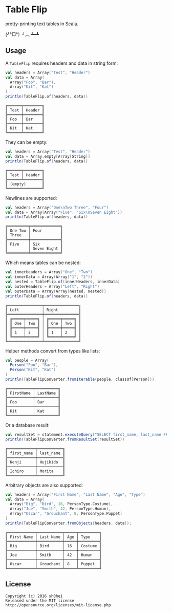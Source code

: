 # Table Flip

pretty-printing text tables in Scala.

(╯°□°）╯︵ ┻━┻


## Usage

A `TableFlip` requires headers and data in string form:

```scala
val headers = Array("Test", "Header")
val data = Array(
  Array("Foo", "Bar"),
  Array("Kit", "Kat")
)
println(TableFlip.of(headers, data))
```
```
╔══════╤════════╗
║ Test │ Header ║
╠══════╪════════╣
║ Foo  │ Bar    ║
╟──────┼────────╢
║ Kit  │ Kat    ║
╚══════╧════════╝
```

They can be empty:
```scala
val headers = Array("Test", "Header")
val data = Array.empty[Array[String]]
println(TableFlip.of(headers, data))
```
```
╔══════╤════════╗
║ Test │ Header ║
╠══════╧════════╣
║ (empty)       ║
╚═══════════════╝
```

Newlines are supported:
```scala
val headers = Array("One\nTwo Three", "Four")
val data = Array(Array("Five", "Six\nSeven Eight"))
println(TableFlip.of(headers, data))
```
```
╔═════════╤═════════════╗
║ One Two │ Four        ║
║ Three   │             ║
╠═════════╪═════════════╣
║ Five    │ Six         ║
║         │ Seven Eight ║
╚═════════╧═════════════╝
```

Which means tables can be nested:
```scala
val innerHeaders = Array("One", "Two")
val innerData = Array(Array("1", "2"))
val nested = TableFlip.of(innerHeaders, innerData)
val outerHeaders = Array("Left", "Right")
val outerData = Array(Array(nested, nested))
println(TableFlip.of(headers, data))
```
```
╔═══════════════╤═══════════════╗
║ Left          │ Right         ║
╠═══════════════╪═══════════════╣
║ ╔═════╤═════╗ │ ╔═════╤═════╗ ║
║ ║ One │ Two ║ │ ║ One │ Two ║ ║
║ ╠═════╪═════╣ │ ╠═════╪═════╣ ║
║ ║ 1   │ 2   ║ │ ║ 1   │ 2   ║ ║
║ ╚═════╧═════╝ │ ╚═════╧═════╝ ║
╚═══════════════╧═══════════════╝
```

Helper methods convert from types like lists:
```scala
val people = Array(
  Person("Foo", "Bar"),
  Person("Kit", "Kat")
)
println(TableFlipConverter.fromIterable(people, classOf[Person]))
```
```
╔═══════════╤══════════╗
║ FirstName │ LastName ║
╠═══════════╪══════════╣
║ Foo       │ Bar      ║
╟───────────┼──────────╢
║ Kit       │ Kat      ║
╚═══════════╧══════════╝
```

Or a database result:
```scala
val resultSet = statement.executeQuery("SELECT first_name, last_name FROM users")
println(TableFlipConverter.fromResultSet(resultSet))
```
```
╔════════════╤═══════════╗
║ first_name │ last_name ║
╠════════════╪═══════════╣
║ Kenji      │ Hujikido  ║
╟────────────┼───────────╢
║ Ichiro     │ Morita    ║
╚════════════╧═══════════╝
```

Arbitrary objects are also supported:
```scala
val headers = Array("First Name", "Last Name", "Age", "Type")
val data = Array(
  Array("Big", "Bird", 16, PersonType.Costume),
  Array("Joe", "Smith", 42, PersonType.Human),
  Array("Oscar", "Grouchant", 8, PersonType.Puppet)
)
println(TableFlipConverter.fromObjects(headers, data));
```
```
╔════════════╤═══════════╤═════╤═════════╗
║ First Name │ Last Name │ Age │ Type    ║
╠════════════╪═══════════╪═════╪═════════╣
║ Big        │ Bird      │ 16  │ Costume ║
╟────────────┼───────────┼─────┼─────────╢
║ Joe        │ Smith     │ 42  │ Human   ║
╟────────────┼───────────┼─────┼─────────╢
║ Oscar      │ Grouchant │ 8   │ Puppet  ║
╚════════════╧═══════════╧═════╧═════════╝
```


## License

```
Copyright (c) 2016 sh0hei
Released under the MIT license
http://opensource.org/licenses/mit-license.php
```